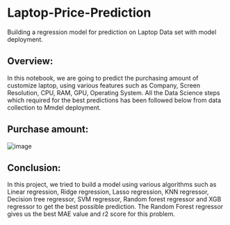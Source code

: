 # Laptop-Price-Prediction
 Building a regression model for prediction on Laptop Data set with model deployment.

## Overview:
In this notebook, we are going to predict the purchasing amount of customize laptop, using various features such as Company, Screen Resolution, CPU, RAM, GPU, Operating System.
All the Data Science steps which required for the best predictions has been followed below from data collection to Mmdel deployment.

## Purchase amount:
![image](https://user-images.githubusercontent.com/104161233/176252114-6bb78fd2-2813-48b3-8bb1-6a3fac57a08b.png)

## Conclusion:
In this project, we tried to build a model using various algorithms such as Linear regression, Ridge regression, Lasso regression, KNN regressor, Decision tree regressor, SVM regressor, Random forest regressor and XGB regressor to get the best possible prediction.
The Random Forest regressor gives us the best MAE value and r2 score for this problem.

